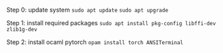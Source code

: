 Step 0: update system
`sudo apt update`
`sudo apt upgrade`


Step 1: install required packages
`sudo apt install pkg-config libffi-dev zlib1g-dev`

Step 2: install ocaml pytorch
`opam install torch ANSITerminal`